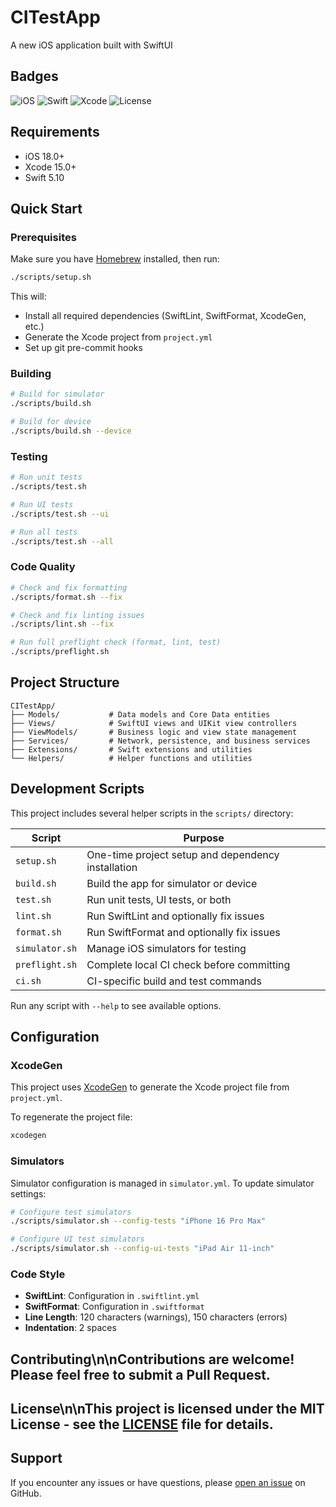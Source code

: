 # CITestApp

A new iOS application built with SwiftUI

## Badges

![iOS](https://img.shields.io/badge/iOS-18.0%2B-blue)
![Swift](https://img.shields.io/badge/Swift-5.10-orange)
![Xcode](https://img.shields.io/badge/Xcode-15.0%2B-blue)
![License](https://img.shields.io/badge/license-MIT-green)

## Requirements

- iOS 18.0+
- Xcode 15.0+
- Swift 5.10

## Quick Start

### Prerequisites

Make sure you have [Homebrew](https://brew.sh) installed, then run:

```bash
./scripts/setup.sh
```

This will:
- Install all required dependencies (SwiftLint, SwiftFormat, XcodeGen, etc.)
- Generate the Xcode project from `project.yml`
- Set up git pre-commit hooks

### Building

```bash
# Build for simulator
./scripts/build.sh

# Build for device
./scripts/build.sh --device
```

### Testing

```bash
# Run unit tests
./scripts/test.sh

# Run UI tests
./scripts/test.sh --ui

# Run all tests
./scripts/test.sh --all
```

### Code Quality

```bash
# Check and fix formatting
./scripts/format.sh --fix

# Check and fix linting issues
./scripts/lint.sh --fix

# Run full preflight check (format, lint, test)
./scripts/preflight.sh
```

## Project Structure

```
CITestApp/
├── Models/           # Data models and Core Data entities
├── Views/            # SwiftUI views and UIKit view controllers
├── ViewModels/       # Business logic and view state management
├── Services/         # Network, persistence, and business services
├── Extensions/       # Swift extensions and utilities
└── Helpers/          # Helper functions and utilities
```

## Development Scripts

This project includes several helper scripts in the `scripts/` directory:

| Script | Purpose |
|--------|---------|
| `setup.sh` | One-time project setup and dependency installation |
| `build.sh` | Build the app for simulator or device |
| `test.sh` | Run unit tests, UI tests, or both |
| `lint.sh` | Run SwiftLint and optionally fix issues |
| `format.sh` | Run SwiftFormat and optionally fix issues |
| `simulator.sh` | Manage iOS simulators for testing |
| `preflight.sh` | Complete local CI check before committing |
| `ci.sh` | CI-specific build and test commands |

Run any script with `--help` to see available options.

## Configuration

### XcodeGen

This project uses [XcodeGen](https://github.com/yonaskolb/XcodeGen) to generate the Xcode project file from `project.yml`.

To regenerate the project file:
```bash
xcodegen
```

### Simulators

Simulator configuration is managed in `simulator.yml`. To update simulator settings:

```bash
# Configure test simulators
./scripts/simulator.sh --config-tests "iPhone 16 Pro Max"

# Configure UI test simulators
./scripts/simulator.sh --config-ui-tests "iPad Air 11-inch"
```

### Code Style

- **SwiftLint**: Configuration in `.swiftlint.yml`
- **SwiftFormat**: Configuration in `.swiftformat`
- **Line Length**: 120 characters (warnings), 150 characters (errors)
- **Indentation**: 2 spaces

## Contributing\n\nContributions are welcome! Please feel free to submit a Pull Request.

## License\n\nThis project is licensed under the MIT License - see the [LICENSE](LICENSE) file for details.

## Support

If you encounter any issues or have questions, please [open an issue](https://github.com/yourusername/citestapp/issues) on GitHub.